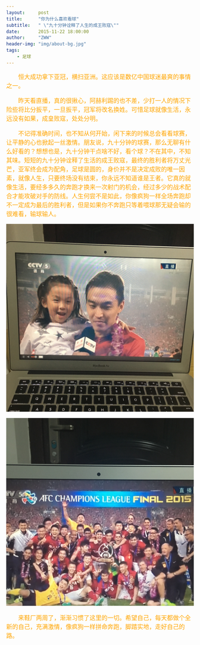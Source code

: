 ```yaml
---
layout:     post
title:      "你为什么喜欢看球"
subtitle:   " \"九十分钟诠释了人生的成王败寇\""
date:       2015-11-22 18:00:00
author:     "ZWW"
header-img: "img/about-bg.jpg"
tags:
    - 足球
---
```


<p style="text-indent:2em;font-size:16px;color:orange">恒大成功拿下亚冠，横扫亚洲。这应该是数亿中国球迷最爽的事情之一。</p>

<p style="text-indent:2em;font-size:16px;color:orange">昨天看直播，真的很揪心，阿赫利踢的也不差，少打一人的情况下险些将比分扳平，一旦扳平，冠军将改名换姓。可惜足球就像生活，永远没有如果，成皇败寇，处处分明。</p>

<p style="text-indent:2em;font-size:16px;color:orange">不记得准确时间，也不知从何开始，闲下来的时候总会看看球赛，让平静的心也掀起一丝激情。朋友说，九十分钟的球赛，那么无聊有什么好看的？想想也是，九十分钟干点啥不好，看个球？不在其中，不知其味。短短的九十分钟诠释了生活的成王败寇，最终的胜利者将万丈光芒，亚军终会成为配角，足球是圆的，身价并不是决定成败的唯一因素，就像人生，只要终场没有结束，你永远不知道谁是王者。它真的就像生活，要经多多久的奔跑才换来一次射门的机会，经过多少的战术配合才能攻破对手的防线。人生何尝不是如此，你像疯狗一样全场奔跑却不一定成为最后的胜利者，但是如果你不奔跑只等着喂球那无疑会输的很难看，输球输人。</p>


<p><img src="/img/post-img/fc.JPG" alt="soccer"></p>
<p><img src="/img/post-img/fc1.JPG" alt="soccer"></p>


<p style="text-indent:2em;font-size:16px;color:orange">来鞋厂两周了，渐渐习惯了这里的一切。希望自己，每天都做个全新的自己，充满激情，像疯狗一样拼命奔跑，脚踏实地，走好自己的路。</p>
